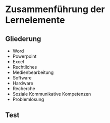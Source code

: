 # Zusammenführung der Lernelemente
## Gliederung

- Word
- Powerpoint
- Excel
- Rechtliches
- Medienbearbeitung
- Software
- Hardware
- Recherche
- Soziale Kommunikative Kompetenzen
- Problemlösung

<!---
your comment goes here
and here
-->

## Test

<!---
Konventionen fuer das Hinzufuegen von neuen Lernelementen StrCStrV
vorher zu den Ueberschriften ein weiteres  hinzufuegen
bitte nur Lernelemente an die Orte setzen die wir mit Kommentaren markiert haben
-->

<!---
Unter diesem Kommentar bitte Word einfuegen
-->

<!---
Unter diesem Kommentar bitte Powerpoint einfuegen
-->



<!---
Unter diesem Kommentar bitte Excel einfuegen
-->



<!---
Unter diesem Kommentar bitte Rechtliches einfuegen
-->


<!---
Unter diesem Kommentar bitte Medienbearbeitung einfuegen
-->



<!---
Unter diesem Kommentar bitte Software einfuegen
-->


<!---
Unter diesem Kommentar bitte Hardware einfuegen
-->


<!---
Unter diesem Kommentar bitte Recherche einfuegen
-->



<!---
Unter diesem Kommentar bitte Soziale Kommunikative Kompetenzen einfuegen
-->



<!---
Unter diesem Kommentar bitte Problemloesung einfuegen
-->
